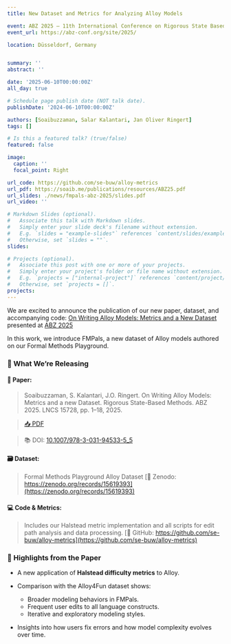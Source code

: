 ```yaml
---
title: New Dataset and Metrics for Analyzing Alloy Models

event: ABZ 2025 – 11th International Conference on Rigorous State Based Methods
event_url: https://abz-conf.org/site/2025/

location: Düsseldorf, Germany 


summary: ''
abstract: ''

date: '2025-06-10T00:00:00Z'
all_day: true

# Schedule page publish date (NOT talk date).
publishDate: '2024-06-10T00:00:00Z'

authors: [Soaibuzzaman, Salar Kalantari, Jan Oliver Ringert]
tags: []

# Is this a featured talk? (true/false)
featured: false

image:
  caption: ''
  focal_point: Right

url_code: https://github.com/se-buw/alloy-metrics
url_pdf: https://soaib.me/publications/resources/ABZ25.pdf
url_slides: ./news/fmpals-abz-2025/slides.pdf
url_video: ''

# Markdown Slides (optional).
#   Associate this talk with Markdown slides.
#   Simply enter your slide deck's filename without extension.
#   E.g. `slides = "example-slides"` references `content/slides/example-slides.md`.
#   Otherwise, set `slides = ""`.
slides:

# Projects (optional).
#   Associate this post with one or more of your projects.
#   Simply enter your project's folder or file name without extension.
#   E.g. `projects = ["internal-project"]` references `content/project/deep-learning/index.md`.
#   Otherwise, set `projects = []`.
projects:
---
```


We are excited to announce the publication of our new paper, dataset, and accompanying code: [On Writing Alloy Models: Metrics and a New Dataset](https://soaib.me/publications/resources/ABZ25.pdf) presented at [ABZ 2025](https://abz-conf.org/site/2025/)

In this work, we introduce FMPals, a new dataset of Alloy models authored on our Formal Methods Playground. 


### 📁 What We’re Releasing

#### **📄 Paper:**

> Soaibuzzaman, S. Kalantari, J.O. Ringert. On Writing Alloy Models: Metrics and a new Dataset. Rigorous State-Based Methods. ABZ 2025. LNCS 15728, pp. 1–18, 2025.

> [📥 PDF](https://soaib.me/publications/resources/ABZ25.pdf)

> 📚 DOI: [10.1007/978-3-031-94533-5_5](https://doi.org/10.1007/978-3-031-94533-5_5)

#### **🗃️ Dataset:**

> Formal Methods Playground Alloy Dataset
> [🔗 Zenodo: https://zenodo.org/records/15619393](https://zenodo.org/records/15619393)

#### **💻 Code & Metrics:**

> Includes our Halstead metric implementation and all scripts for edit path analysis and data processing.
> [🔗 GitHub: https://github.com/se-buw/alloy-metrics](https://github.com/se-buw/alloy-metrics)


### 🧪 Highlights from the Paper

* A new application of **Halstead difficulty metrics** to Alloy.
* Comparison with the Alloy4Fun dataset shows:

  * Broader modeling behaviors in FMPals.
  * Frequent user edits to all language constructs.
  * Iterative and exploratory modeling styles.
* Insights into how users fix errors and how model complexity evolves over time.
